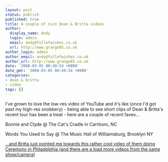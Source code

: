 ```yaml
---
layout: post
status: publish
published: true
title: A couple of nice Dean & Britta videos
author:
  display_name: Andy
  login: admin
  email: andy@fullofwishes.co.uk
  url: http://www.grange85.co.uk
author_login: admin
author_email: andy@fullofwishes.co.uk
author_url: http://www.grange85.co.uk
date: '2008-03-05 00:49:54 +0000'
date_gmt: '2008-03-05 00:49:54 +0000'
categories:
- dean & britta
- video
tags: []
---
```

<p>I've grown to love the low-res video of YouTube and it's like (once I'd got past my high-res snobbery) - being able to see short clips of Dean & Britta's recent tour has been a treat - here are a couple of recent faves...</p>
<p>Bonnie and Clyde @ The Cat's Cradle in Carrboro, NC<br />
<figure class="caption "><figcaption class="caption-text"></figcaption></figure></p>
<p>Words You Used to Say @ The Music Hall of Williamsburg, Brooklyn NY<br />
<figure class="caption "><figcaption class="caption-text"></figcaption></figure></p>
<p><ins datetime="2008-03-05T19:00:25+00:00">...and Britta just pointed me towards this rather cool video of them doing Ceremony in Philadelphia (and there are a load more <a href="http://www.youtube.com/user/jencohn201">videos from the same show/camera</a>)<br />
<figure class="caption "><figcaption class="caption-text"></figcaption></figure></ins></p>
